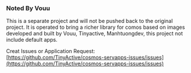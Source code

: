 ### Noted By Vouu

This is a separate project and will not be pushed back to the original project. It is operated to bring a richer library for comos based on images developed and built by Vouu, Tinyactive, Manhtuongdev, this project not include default apps.

Creat Issues or Application Request:   [https://github.com/TinyActive/cosmos-servapps-issues/issues](https://github.com/TinyActive/cosmos-servapps-issues/issues)
